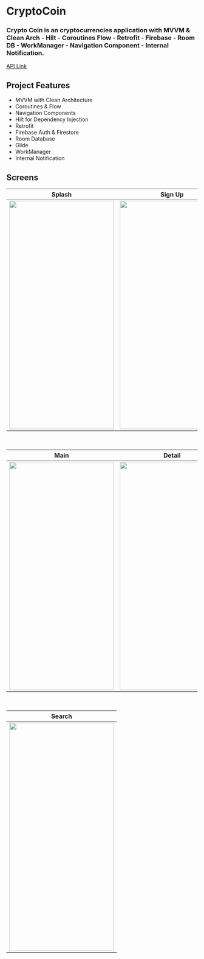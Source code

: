 # CryptoCoin

### Crypto Coin is an cryptocurrencies application with MVVM & Clean Arch - Hilt - Coroutines Flow - Retrofit - Firebase - Room DB - WorkManager - Navigation Component - Internal Notification.
[API Link](https://www.coingecko.com/en/api)

## Project Features
 - MVVM with Clean Architecture
 - Coroutines & Flow
 - Navigation Components
 - Hilt for Dependency Injection
 - Retrofit
 - Firebase Auth & Firestore
 - Room Database
 - Glide
 - WorkManager
 - Internal Notification

## Screens

| Splash | Sign Up | Sign In |
| ------ | ---- | ------ |
|<img src="https://user-images.githubusercontent.com/29903779/183875046-0805f5da-3748-4555-9060-367a62a1e96c.jpg" width="275" height="600"/>|<img src="https://user-images.githubusercontent.com/29903779/183875153-ab3ae9e9-886c-40d5-9d38-581cbc4ade96.jpg" width="275" height="600"/>|<img src="https://user-images.githubusercontent.com/29903779/183875201-7d92f165-f656-42c8-a204-ff5bce969577.jpg" width="275" height="600"/>|

</br>

| Main | Detail | Favourites |
| --- | ------- | ------- |
|<img src="https://user-images.githubusercontent.com/29903779/183875311-d6a30088-e6c9-4a1c-ad51-4d0673cb5cb5.jpg" width="275" height="600"/>|<img src="https://user-images.githubusercontent.com/29903779/183875326-1fd71967-9e4f-45b3-b009-e9da453f3aed.jpg" width="275" height="600"/>|<img src="https://user-images.githubusercontent.com/29903779/183875483-b5bbb95f-5194-443d-bd0c-c80277b1f9f1.jpg" width="275" height="600"/>|

</br>

| Search |
| ------ |
|<img src="https://user-images.githubusercontent.com/29903779/183875567-3f15a249-4e31-4fed-8ee8-b39a6a8da6bd.jpg" width="275" height="600"/>|
